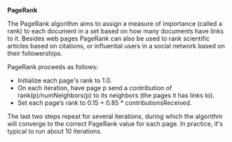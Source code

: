 **PageRank**

The PageRank algorithm aims to assign a measure of importance (called a rank) to each document in a set based on how many documents have links to it. Besides web pages PageRank can also be used to rank scientific articles based on citations, or influential users in a social network based on their followerships.

PageRank proceeds as follows:

- Initialize each page's rank to 1.0.
- On each iteration, have page p send a contribution of rank(p)/numNeighbors(p) to its neighbors (the pages it has links to).
- Set each page’s rank to 0.15 + 0.85 * contributionsReceived.

The last two steps repeat for several iterations, during which the algorithm will converge to the correct PageRank value for each page. In practice, it's typical to run about 10 iterations.
